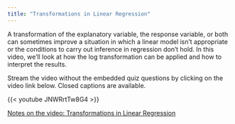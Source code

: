 ```yaml
---
title: "Transformations in Linear Regression"
---
```


A transformation of the explanatory variable, the response variable, or both can sometimes improve a situation in which a linear model isn’t appropriate or the conditions to carry out inference in regression don’t hold. In this video, we’ll look at how the log transformation can be applied and how to interpret the results.

Stream the video without the embedded quiz questions by clicking on the video link below. Closed captions are available.

{{< youtube JNWRrtTw8G4 >}}

[Notes on the video: Transformations in Linear Regression](../12-6-Transformations.pdf)

 